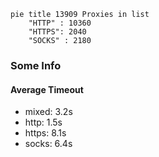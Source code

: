 
```mermaid
pie title 13909 Proxies in list
    "HTTP" : 10360
    "HTTPS": 2040
    "SOCKS" : 2180
```

### Some Info
#### Average Timeout

- mixed: 3.2s
- http: 1.5s
- https: 8.1s
- socks: 6.4s
